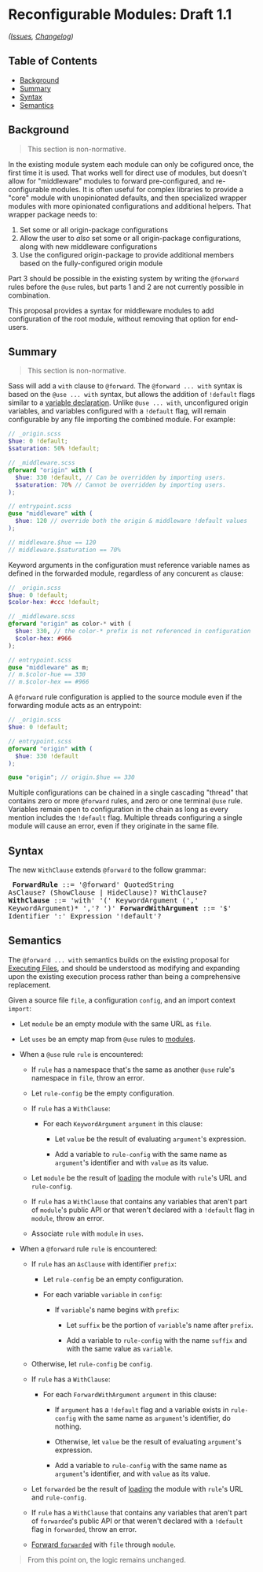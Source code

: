 # Reconfigurable Modules: Draft 1.1

*([Issues](https://github.com/sass/sass/issues/2744),
[Changelog](forward-with.changes.md))*

## Table of Contents

- [Background](#background)
- [Summary](#summary)
- [Syntax](#syntax)
- [Semantics](#semantics)

## Background

> This section is non-normative.

In the existing module system each module can only be cofigured once,
the first time it is used. That works well for direct use of modules,
but doesn't allow for "middleware" modules to forward pre-configured,
and re-configurable modules. It is often useful for complex libraries to
provide a "core" module with unopinionated defaults, and then specialized
wrapper modules with more opinionated configurations and additional helpers.
That wrapper package needs to:

1. Set some or all origin-package configurations
2. Allow the user to *also* set some or all origin-package configurations,
   along with new middleware configurations
3. Use the configured origin-package to provide additional members
   based on the fully-configured origin module

Part 3 should be possible in the existing system by writing the `@forward`
rules before the `@use` rules, but parts 1 and 2 are not currently possible
in combination.

This proposal provides a syntax for middleware modules to add configuration
of the root module, without removing that option for end-users.

## Summary

> This section is non-normative.

Sass will add a `with` clause to `@forward`. The `@forward ... with` syntax is
based on the `@use ... with` syntax, but allows the addition of `!default` flags
similar to a [variable declaration][]. Unlike `@use ... with`, unconfigured
origin variables, and variables configured with a `!default` flag, will remain
configurable by any file importing the combined module. For example:

[variable declaration]: https://github.com/sass/sass/blob/master/spec/variables.md#syntax

```scss
// _origin.scss
$hue: 0 !default;
$saturation: 50% !default;
```

```scss
// _middleware.scss
@forward "origin" with (
  $hue: 330 !default, // Can be overridden by importing users.
  $saturation: 70% // Cannot be overridden by importing users.
);
```

```scss
// entrypoint.scss
@use "middleware" with (
  $hue: 120 // override both the origin & middleware !default values
);

// middleware.$hue == 120
// middleware.$saturation == 70%
```

Keyword arguments in the configuration must reference variable names as
defined in the forwarded module, regardless of any concurent `as` clause:

```scss
// _origin.scss
$hue: 0 !default;
$color-hex: #ccc !default;
```

```scss
// _middleware.scss
@forward "origin" as color-* with (
  $hue: 330, // the color-* prefix is not referenced in configuration
  $color-hex: #966
);
```

```scss
// entrypoint.scss
@use "middleware" as m;
// m.$color-hue == 330
// m.$color-hex == #966
```

A `@forward` rule configuration is applied to the source module even if the
forwarding module acts as an entrypoint:

```scss
// _origin.scss
$hue: 0 !default;
```

```scss
// entrypoint.scss
@forward "origin" with (
  $hue: 330 !default
);

@use "origin"; // origin.$hue == 330
```

Multiple configurations can be chained in a single cascading "thread" that
contains zero or more `@forward` rules, and zero or one terminal `@use` rule.
Variables remain open to configuration in the chain as long as every mention
includes the `!default` flag. Multiple threads configuring a single module will
cause an error, even if they originate in the same file.

## Syntax

The new `WithClause` extends `@forward` to the follow grammar:

<x><pre>
**ForwardRule**     ::= '@forward' QuotedString AsClause? (ShowClause | HideClause)?  WithClause?
**WithClause**      ::= 'with' '('
&#32;                     KeywordArgument (',' KeywordArgument)\* ','?
&#32;                   ')'
**ForwardWithArgument** ::= '$' Identifier ':' Expression '!default'?
</pre></x>

## Semantics

The `@forward ... with` semantics builds on the existing proposal for
[Executing Files][], and should be understood as modifying and expanding upon
the existing execution process rather than being a comprehensive replacement.

[Executing Files]: ../accepted/module-system.md#executing-files

Given a source file `file`, a configuration `config`, and an import context
`import`:

* Let `module` be an empty module with the same URL as `file`.

* Let `uses` be an empty map from `@use` rules to [modules][].

* When a `@use` rule `rule` is encountered:

  * If `rule` has a namespace that's the same as another `@use` rule's namespace
    in `file`, throw an error.

  * Let `rule-config` be the empty configuration.

  * If `rule` has a `WithClause`:

    * For each `KeywordArgument` `argument` in this clause:

      * Let `value` be the result of evaluating `argument`'s expression.

      * Add a variable to `rule-config` with the same name as `argument`'s
        identifier and with `value` as its value.

  * Let `module` be the result of [loading][] the module with `rule`'s URL
    and `rule-config`.

  * If `rule` has a `WithClause` that contains any variables that aren't part of
    `module`'s public API or that weren't declared with a `!default` flag in
    `module`, throw an error.

  * Associate `rule` with `module` in `uses`.

* When a `@forward` rule `rule` is encountered:

  * If `rule` has an `AsClause` with identifier `prefix`:

    * Let `rule-config` be an empty configuration.

    * For each variable `variable` in `config`:

      * If `variable`'s name begins with `prefix`:

        * Let `suffix` be the portion of `variable`'s name after `prefix`.

        * Add a variable to `rule-config` with the name `suffix` and with the
          same value as `variable`.

  * Otherwise, let `rule-config` be `config`.

  * If `rule` has a `WithClause`:

    * For each `ForwardWithArgument` `argument` in this clause:

      * If `argument` has a `!default` flag and a variable exists in
        `rule-config` with the same name as `argument`'s identifier, do nothing.

      * Otherwise, let `value` be the result of evaluating `argument`'s
        expression.

      * Add a variable to `rule-config` with the same name as `argument`'s
        identifier, and with `value` as its value.

  * Let `forwarded` be the result of [loading][] the module with `rule`'s URL
    and `rule-config`.

  * If `rule` has a `WithClause` that contains any variables that aren't part of
    `forwarded`'s public API or that weren't declared with a `!default` flag in
    `forwarded`, throw an error.

  * [Forward `forwarded`][forwarding] with `file` through `module`.

> From this point on, the logic remains unchanged.

[modules]: ../accepted/module-system.md#module
[loading]: ../accepted/module-system.md#loading-modules
[forwarding]: ../accepted/module-system.md#forwarding-modules
